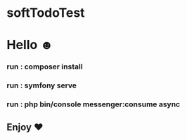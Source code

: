 # softTodoTest
# Hello ☻ 
###    run : composer install
###    run : symfony serve
###    run : php bin/console messenger:consume async
## Enjoy ♥ 